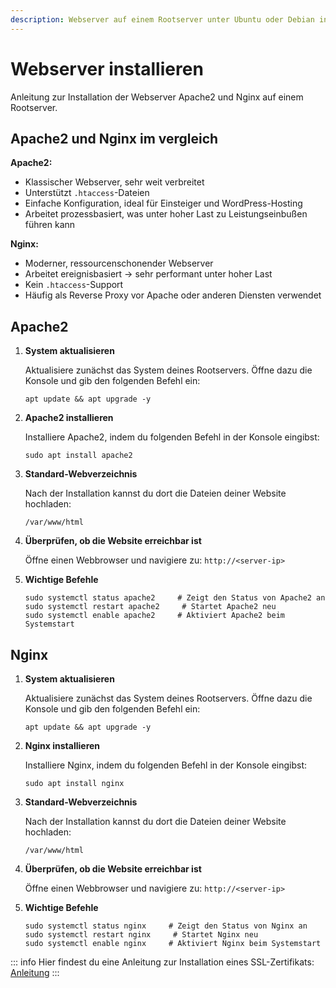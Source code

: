 ```yaml
---
description: Webserver auf einem Rootserver unter Ubuntu oder Debian installieren – komplette Anleitung für Apache2 und Nginx Setup auf Rootservern.
---
```


# Webserver installieren

Anleitung zur Installation der Webserver Apache2 und Nginx auf einem Rootserver.

## Apache2 und Nginx im vergleich

<strong>Apache2:</strong>
- Klassischer Webserver, sehr weit verbreitet
- Unterstützt `.htaccess`-Dateien
- Einfache Konfiguration, ideal für Einsteiger und WordPress-Hosting
- Arbeitet prozessbasiert, was unter hoher Last zu Leistungseinbußen führen kann

<strong>Nginx:</strong>
- Moderner, ressourcenschonender Webserver
- Arbeitet ereignisbasiert → sehr performant unter hoher Last
- Kein `.htaccess`-Support
- Häufig als Reverse Proxy vor Apache oder anderen Diensten verwendet

## Apache2

1. <strong>System aktualisieren</strong>

    Aktualisiere zunächst das System deines Rootservers. Öffne dazu die Konsole und gib den folgenden Befehl ein:

    ```
    apt update && apt upgrade -y
    ```

2. <strong>Apache2 installieren</strong>

    Installiere Apache2, indem du folgenden Befehl in der Konsole eingibst:
    
    ```
    sudo apt install apache2
    ```

3. <strong>Standard-Webverzeichnis</strong>

    Nach der Installation kannst du dort die Dateien deiner Website hochladen:
    
    ```
    /var/www/html
    ```

4. <strong>Überprüfen, ob die Website erreichbar ist</strong>

    Öffne einen Webbrowser und navigiere zu: ``` http://<server-ip> ```

5. <strong>Wichtige Befehle</strong>

    ```
    sudo systemctl status apache2     # Zeigt den Status von Apache2 an
    sudo systemctl restart apache2     # Startet Apache2 neu
    sudo systemctl enable apache2     # Aktiviert Apache2 beim Systemstart
    ```

## Nginx

1. <strong>System aktualisieren</strong>

    Aktualisiere zunächst das System deines Rootservers. Öffne dazu die Konsole und gib den folgenden Befehl ein:
    
    ```
    apt update && apt upgrade -y
    ```

2. <strong>Nginx installieren</strong>

    Installiere Nginx, indem du folgenden Befehl in der Konsole eingibst:
    
    ```
    sudo apt install nginx
    ```

3. <strong>Standard-Webverzeichnis</strong>

    Nach der Installation kannst du dort die Dateien deiner Website hochladen:
    
    ```
    /var/www/html
    ```

4. <strong>Überprüfen, ob die Website erreichbar ist</strong>

    Öffne einen Webbrowser und navigiere zu: ``` http://<server-ip> ```

5. <strong>Wichtige Befehle</strong>

    ```
    sudo systemctl status nginx     # Zeigt den Status von Nginx an
    sudo systemctl restart nginx     # Startet Nginx neu
    sudo systemctl enable nginx     # Aktiviert Nginx beim Systemstart
    ```

::: info
Hier findest du eine Anleitung zur Installation eines SSL-Zertifikats: [Anleitung](certbot-installieren.md)
:::
